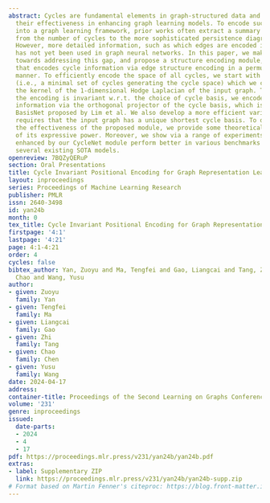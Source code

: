 ```yaml
---
abstract: Cycles are fundamental elements in graph-structured data and have demonstrated
  their effectiveness in enhancing graph learning models. To encode such information
  into a graph learning framework, prior works often extract a summary quantity, ranging
  from the number of cycles to the more sophisticated persistence diagram summaries.
  However, more detailed information, such as which edges are encoded in a cycle,
  has not yet been used in graph neural networks. In this paper, we make one step
  towards addressing this gap, and propose a structure encoding module, called CycleNet,
  that encodes cycle information via edge structure encoding in a permutation invariant
  manner. To efficiently encode the space of all cycles, we start with a cycle basis
  (i.e., a minimal set of cycles generating the cycle space) which we compute via
  the kernel of the 1-dimensional Hodge Laplacian of the input graph. To guarantee
  the encoding is invariant w.r.t. the choice of cycle basis, we encode the cycle
  information via the orthogonal projector of the cycle basis, which is inspired by
  BasisNet proposed by Lim et al. We also develop a more efficient variant which however
  requires that the input graph has a unique shortest cycle basis. To demonstrate
  the effectiveness of the proposed module, we provide some theoretical understandings
  of its expressive power. Moreover, we show via a range of experiments that networks
  enhanced by our CycleNet module perform better in various benchmarks compared to
  several existing SOTA models.
openreview: 7BQZyQERuP
section: Oral Presentations
title: Cycle Invariant Positional Encoding for Graph Representation Learning
layout: inproceedings
series: Proceedings of Machine Learning Research
publisher: PMLR
issn: 2640-3498
id: yan24b
month: 0
tex_title: Cycle Invariant Positional Encoding for Graph Representation Learning
firstpage: '4:1'
lastpage: '4:21'
page: 4:1-4:21
order: 4
cycles: false
bibtex_author: Yan, Zuoyu and Ma, Tengfei and Gao, Liangcai and Tang, Zhi and Chen,
  Chao and Wang, Yusu
author:
- given: Zuoyu
  family: Yan
- given: Tengfei
  family: Ma
- given: Liangcai
  family: Gao
- given: Zhi
  family: Tang
- given: Chao
  family: Chen
- given: Yusu
  family: Wang
date: 2024-04-17
address:
container-title: Proceedings of the Second Learning on Graphs Conference
volume: '231'
genre: inproceedings
issued:
  date-parts:
  - 2024
  - 4
  - 17
pdf: https://proceedings.mlr.press/v231/yan24b/yan24b.pdf
extras:
- label: Supplementary ZIP
  link: https://proceedings.mlr.press/v231/yan24b/yan24b-supp.zip
# Format based on Martin Fenner's citeproc: https://blog.front-matter.io/posts/citeproc-yaml-for-bibliographies/
---
```

